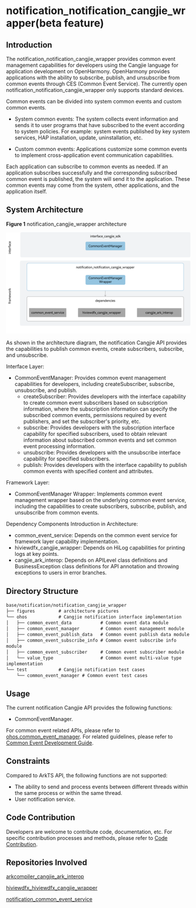 # notification_notification_cangjie_wrapper(beta feature)

## Introduction

The notification_notification_cangjie_wrapper provides common event management capabilities for developers using the Cangjie language for application development on OpenHarmony. OpenHarmony provides applications with the ability to subscribe, publish, and unsubscribe from common events through CES (Common Event Service). The currently open notification_notification_cangjie_wrapper only supports standard devices.

Common events can be divided into system common events and custom common events.

- System common events: The system collects event information and sends it to user programs that have subscribed to the event according to system policies. For example: system events published by key system services, HAP installation, update, uninstallation, etc.

- Custom common events: Applications customize some common events to implement cross-application event communication capabilities.

Each application can subscribe to common events as needed. If an application subscribes successfully and the corresponding subscribed common event is published, the system will send it to the application. These common events may come from the system, other applications, and the application itself.

## System Architecture

**Figure 1** notification_cangjie_wrapper architecture

![notification_cangjie_wrapper Architecture](figures/notification_cangjie_wrapper_architecture_en.png)

As shown in the architecture diagram, the notification Cangjie API provides the capabilities to publish common events, create subscribers, subscribe, and unsubscribe.

Interface Layer:
- CommonEventManager: Provides common event management capabilities for developers, including createSubscriber, subscribe, unsubscribe, and publish.
  - createSubscriber: Provides developers with the interface capability to create common event subscribers based on subscription information, where the subscription information can specify the subscribed common events, permissions required by event publishers, and set the subscriber's priority, etc.
  - subscribe: Provides developers with the subscription interface capability for specified subscribers, used to obtain relevant information about subscribed common events and set common event processing information.
  - unsubscribe: Provides developers with the unsubscribe interface capability for specified subscribers.
  - publish: Provides developers with the interface capability to publish common events with specified content and attributes.

Framework Layer:

- CommonEventManager Wrapper: Implements common event management wrapper based on the underlying common event service, including the capabilities to create subscribers, subscribe, publish, and unsubscribe from common events.

Dependency Components Introduction in Architecture:

- common_event_service: Depends on the common event service for framework layer capability implementation.
- hiviewdfx_cangjie_wrapper: Depends on HiLog capabilities for printing logs at key points.
- cangjie_ark_interop: Depends on APILevel class definitions and BusinessException class definitions for API annotation and throwing exceptions to users in error branches.

## Directory Structure

```
base/notification/notification_cangjie_wrapper
├── figures         # architecture pictures
└── ohos            # Cangjie notification interface implementation
│   ├── common_event_data           # Common event data module
│   ├── common_event_manager        # Common event management module
│   ├── common_event_publish_data   # Common event publish data module
│   ├── common_event_subscribe_info # Common event subscribe info module
│   ├── common_event_subscriber     # Common event subscriber module
│   └── value_type                  # Common event multi-value type implementation
└── test            # Cangjie notification test cases
    └── common_event_manager # Common event test cases
```

## Usage

The current notification Cangjie API provides the following functions:

- CommonEventManager.

For common event related APIs, please refer to [ohos.common_event_manager](https://gitcode.com/openharmony-sig/arkcompiler_cangjie_ark_interop/blob/master/doc/API_Reference/source_en/apis/BasicServicesKit/cj-apis-common_event_manager.md). For related guidelines, please refer to [Common Event Development Guide](https://gitcode.com/openharmony-sig/arkcompiler_cangjie_ark_interop/tree/master/doc/Dev_Guide/source_en/basic-services/common-event).

## Constraints

Compared to ArkTS API, the following functions are not supported:

- The ability to send and process events between different threads within the same process or within the same thread.
- User notification service.

## Code Contribution

Developers are welcome to contribute code, documentation, etc. For specific contribution processes and methods, please refer to [Code Contribution](https://gitcode.com/openharmony/docs/blob/master/en/contribute/code-contribution.md).

## Repositories Involved

[arkcompiler_cangjie_ark_interop](https://gitcode.com/openharmony-sig/arkcompiler_cangjie_ark_interop)

[hiviewdfx_hiviewdfx_cangjie_wrapper](https://gitcode.com/openharmony-sig/hiviewdfx_hiviewdfx_cangjie_wrapper)

[notification_common_event_service](https://gitcode.com/openharmony/notification_common_event_service)